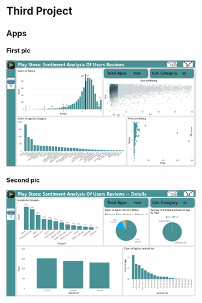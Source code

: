 # Third Project 
## Apps 
### First pic 
![Screanshot (495).](https://github.com/Mahmoud0019/oibsib_taskno3/blob/main/1.png)
### Second pic 
![Screanshot (495).](https://github.com/Mahmoud0019/oibsib_taskno3/blob/main/2.png)
